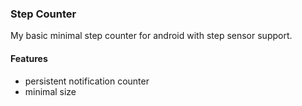 ### Step Counter
My basic minimal step counter for android with step sensor support.

#### Features
- persistent notification counter
- minimal size
